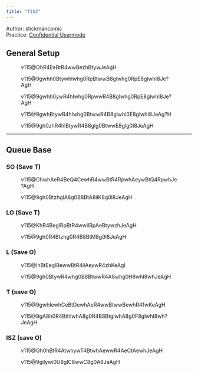 ```yaml
---
title: "TISZ"
---
```

Author: stickmancomic<br>
Practice: [Confidential Usermode](https://himitsuconfidential.github.io/downstack-practice/usermode.html/=[TISZ]p4,*p7)

## General Setup
<figure class = "fumen">v115@OhR4EeBtR4wwBezhBtywJeAgH</figure></span>

<figure class = "fumen">v115@9gwhh0Btywhlwhg0RpBtwwB8glwhg0RpE8glwhI8Je?AgH</figure> <figure class = "fumen">v115@9gwhh0ywR4hlwhg0RpwwR4B8glwhg0RpE8glwhI8Je?AgH</figure> <figure class = "fumen">v115@9gwhBtywR4hlwhg0BtwwR4B8glwhi0E8glwhI8JeAg?H</figure> <figure class = "fumen">v115@9gh0zhR4hlBtywR4B8glg0BtwwE8glg0I8JeAgH</figure>

___
## Queue Base
<h3><span class="mino">SO</span> (Save T)</h3>
<figure class = "fumen">v115@GhwhAeR4BeQ4CewhR4wwBtR4RpwhAeywBtQ4RpwhJe?AgH</figure> <figure class = "fumen">v115@9gh0BtzhglA8g0B8BtA8ilK8g0I8JeAgH</figure>

### LO (Save T)
<figure class = "fumen">v115@KhR4BeglRpBtR4wwilRpAeBtywzhJeAgH</figure> <figure class = "fumen">v115@9gh0R4Btzhg0R4B8BtM8g0I8JeAgH</figure>

### L (Save O)
<figure class = "fumen">v115@IhBtEeglBewwBtR4ilAeywR4zhKeAgl</figure> <figure class = "fumen">v115@9gh0BtywR4whg0B8BtwwR4A8whg0H8whI8whJeAgH</figure>

### T (save O)
<figure class = "fumen">v115@9gwhIewhCeBtDewhAeR4wwBtwwBewhR41wKeAgH</figure> <figure class = "fumen">v115@9gA8h0R4BthlwhA8g0R4B8BtglwhA8g0F8glwhI8wh?JeAgH</figure>

### ISZ (save O)
<figure class = "fumen">v115@Gh0hBtR4AtwhywT4BtwhAewwR4AeCtAewhJeAgH</figure> <figure class = "fumen">v115@9gilywi0U8glC8wwC8g0A8JeAgH</figure>